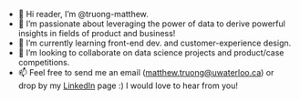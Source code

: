 - 👋 Hi reader, I’m @truong-matthew.
- 👀 I’m passionate about leveraging the power of data to derive powerful insights in fields of product and business!
- 🌱 I’m currently learning front-end dev. and customer-experience design.
- 🤝 I’m looking to collaborate on data science projects and product/case competitions.
- 📫 Feel free to send me an email (matthew.truong@uwaterloo.ca) or drop by my [LinkedIn](https://www.linkedin.com/in/thisismatthewtruong/) page :) I would love to hear from you! 

<!---
truong-matthew/truong-matthew is a ✨ special ✨ repository because its `README.md` (this file) appears on your GitHub profile.
You can click the Preview link to take a look at your changes.
--->
